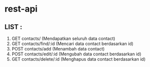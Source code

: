 # rest-api

## LIST :

1. GET contacts/ (Mendapatkan seluruh data contact)
2. GET contacts/find/:id (Mencari data contact berdasarkan id)
2. POST contacts/add (Menambah data contact)
3. POST contacts/edit/:id (Mengubah data contact berdasarkan id)
4. GET contacts/delete/:id (Menghapus data contact berdasarkan id)
